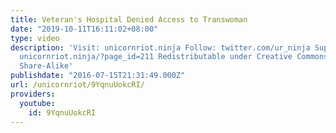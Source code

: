 ```yaml
---
title: Veteran's Hospital Denied Access to Transwoman
date: "2019-10-11T16:11:02+08:00"
type: video
description: 'Visit: unicornriot.ninja Follow: twitter.com/ur_ninja Support Our Work:
  unicornriot.ninja/?page_id=211 Redistributable under Creative Commons Non-Commercial
  Share-Alike'
publishdate: "2016-07-15T21:31:49.000Z"
url: /unicornriot/9YqnuUokcRI/
providers:
  youtube:
    id: 9YqnuUokcRI
---
```

